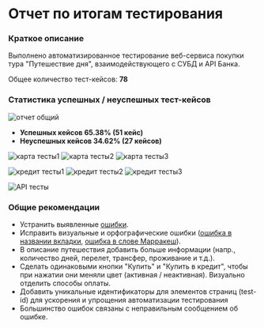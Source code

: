 # Отчет по итогам тестирования

### Краткое описание

Выполнено автоматизированное тестирование веб-сервиса покупки тура "Путешествие дня", взаимодействующего с СУБД и API Банка.

Общее количество тест-кейсов: **78**

### Статистика успешных / неуспешных тест-кейсов
![отчет общий](https://user-images.githubusercontent.com/107769528/211362516-6122516c-938d-4fad-8d09-c0c0a13ddc9d.png)

* **Успешных кейсов 65.38% (51 кейс)**
* **Неуспешных кейсов 34.62% (27 кейсов)**


![карта тесты1](https://user-images.githubusercontent.com/107769528/211362870-a80e7d58-fb6c-4d1b-ab2b-2c9783232fb8.png)
![карта тесты2](https://user-images.githubusercontent.com/107769528/211363788-35eb66dd-e5e4-4359-aa6b-3efdd351c858.png)
![карта тесты3](https://user-images.githubusercontent.com/107769528/211364209-2e062085-0ef5-488c-b294-57e082b2f785.png)

![кредит тесты1](https://user-images.githubusercontent.com/107769528/211363826-2c57e80c-74d4-4a53-b7da-b5e9a3c529de.png)
![кредит тесты2](https://user-images.githubusercontent.com/107769528/211363843-3e8af847-0e75-4881-91ed-677831b930b5.png)
![кредит тесты3](https://user-images.githubusercontent.com/107769528/211364260-b169e77a-cf4a-422c-804a-4bc6fcedab38.png)

![API тесты](https://user-images.githubusercontent.com/107769528/211363868-e5e2c9c6-9348-435a-8395-43cf58909559.png)

### Общие рекомендации
* Устранить выявленные [ошибки](https://github.com/okorskova/QA-DIPLOMA/issues).
* Исправить визуальные и орфографические ошибки ([ошибка в названии вкладки](https://github.com/okorskova/QA-DIPLOMA/issues/1), [ошибка в слове Марракеш](https://github.com/okorskova/QA-DIPLOMA/issues/2)).
* В описание путешествия добавить больше информации (напр., количество дней, перелет, трансфер, проживание и т.д.).
* Сделать одинаковыми кнопки "Купить" и "Купить в кредит", чтобы при нажатии они меняли цвет (активная / неактивная). Визуально отделить способы оплаты.
* Добавить уникальные идентификаторы для элементов страниц (test-id) для ускорения и упрощения автоматизации тестирования
* Большинство ошибок связаны с неправильным сообщением об ошибке.
